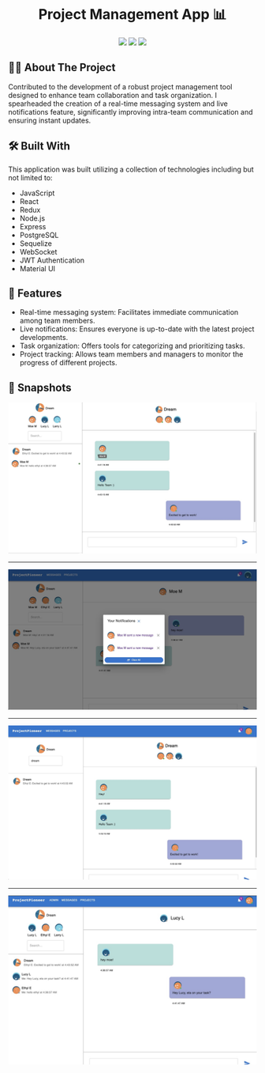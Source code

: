 <h1 align="center">Project Management App 📊</h1>

<p align="center">
<a href="https://github.com/wagertg/Portfolio"><img src="https://img.shields.io/badge/-Back%20to%20Portfolio-grey?style=flat"/></a>
<a href="https://www.linkedin.com/in/traviswager/"><img src="https://img.shields.io/badge/-LinkedIn-blue?style=flat&logo=LinkedIn&logoColor=white"/></a>
<a href="mailto:traviswager@gmail.com"><img src="https://img.shields.io/badge/-Email-c14438?style=flat&logo=Gmail&logoColor=white"/></a>
</p>

## 👨‍💻 About The Project

Contributed to the development of a robust project management tool designed to enhance team collaboration and task organization. I spearheaded the creation of a real-time messaging system and live notifications feature, significantly improving intra-team communication and ensuring instant updates.

## 🛠️ Built With

This application was built utilizing a collection of technologies including but not limited to:

* JavaScript
* React
* Redux
* Node.js
* Express
* PostgreSQL
* Sequelize
* WebSocket
* JWT Authentication 
* Material UI

## 📖 Features

* Real-time messaging system: Facilitates immediate communication among team members.
* Live notifications: Ensures everyone is up-to-date with the latest project developments.
* Task organization: Offers tools for categorizing and prioritizing tasks.
* Project tracking: Allows team members and managers to monitor the progress of different projects.

## 📸 Snapshots

![Capstone](./Screenshots/projectpioneer-3.jpg)

---

![Capstone](./Screenshots/projectpioneer-4.jpg)

---

![Capstone](./Screenshots/projectpioneer-2.jpg)

---

![Capstone](./Screenshots/projectpioneer-1.jpg)

